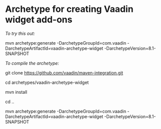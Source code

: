 # Archetype for creating Vaadin widget add-ons

_To try this out:_

mvn archetype:generate -DarchetypeGroupId=com.vaadin -DarchetypeArtifactId=vaadin-archetype-widget -DarchetypeVersion=8.1-SNAPSHOT


_To compile the archetype:_

git clone https://github.com/vaadin/maven-integration.git

cd archetypes/vaadin-archetype-widget

mvn install

cd ..

mvn archetype:generate -DarchetypeGroupId=com.vaadin -DarchetypeArtifactId=vaadin-archetype-widget -DarchetypeVersion=8.1-SNAPSHOT
